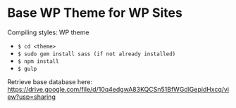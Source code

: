 # Base WP Theme for WP Sites

Compiling styles: WP theme

* `$ cd <theme>`
* `$ sudo gem install sass (if not already installed)`
* `$ npm install`
* `$ gulp`

Retrieve base database here:
https://drive.google.com/file/d/10q4edgwA83KQCSn51BfWGdlGepidHxcq/view?usp=sharing
